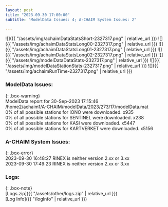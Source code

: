 ```yaml
---
layout: post
title: "2023-09-30 17:00:00"
subtitle: "ModelData Issues: 4; A-CHAIM System Issues: 2"

---
```


![]({{ "/assets/img/achaimDataStatsShort-2327317.png" | relative_url }})
![]({{ "/assets/img/achaimDataStatsLong00-2327317.png" | relative_url }})
![]({{ "/assets/img/achaimDataStatsLong01-2327317.png" | relative_url }})
![]({{ "/assets/img/achaimDataStatsLong02-2327317.png" | relative_url }})
![]({{ "/assets/img/modelDataDataStats-2327317.png" | relative_url }})
![]({{ "/assets/img/modelDataStationStats-2327317.png" | relative_url }})
![]({{ "/assets/img/achaimRunTime-2327317.png" | relative_url }})


### ModelData Issues:  
  
{: .box-warning}  
 ModelData report for 30-Sep-2023 17:15:46   
 /home2/achaim1/A-CHAIM/modelData/2023/273/17/modelData.mat   
 0% of all possible stations for IONO were downloaded. x935   
 0% of all possible stations for SENTINEL were downloaded. x238   
 0% of all possible stations for KASI were downloaded. x5447   
 0% of all possible stations for KARTVERKET were downloaded. x5156   
  
### A-CHAIM System Issues:  
  
{: .box-error}  
2023-09-30 16:48:27 RINEX is neither version 2.xx or 3.xx  
2023-09-30 17:49:23 RINEX is neither version 2.xx or 3.xx  

### Logs:  
  
{: .box-note}  
[Logs.zip]({{ "/assets/other/logs.zip" | relative_url }})  
[Log Info]({{ "/logInfo" | relative_url }})  
